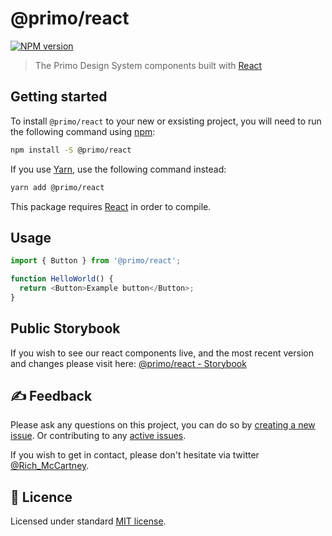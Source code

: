 # @primo/react

[![NPM version](https://badgen.net/npm/v/@primo/react)](https://www.npmjs.org/package/@primo/react)


> The Primo Design System components built with [React](https://reactjs.org/)

## Getting started

To install `@primo/react` to your new or exsisting project, you will
need to run the following command using [npm](https://www.npmjs.com/):

```bash
npm install -S @primo/react
```

If you use [Yarn](https://yarnpkg.com/en/), use the following command instead:

```bash
yarn add @primo/react
```

This package requires [React](https://www.npmjs.com/package/react) in order to
compile.

## Usage

```js
import { Button } from '@primo/react';

function HelloWorld() {
  return <Button>Example button</Button>;
}
```

## Public Storybook

If you wish to see our react components live, and the most recent version and changes please visit here: [@primo/react - Storybook](https://main--6377ddcc97779b50d34d4241.chromatic.com)

## ✍️ Feedback

Please ask any questions on this project, you can do so by
[creating a new issue](https://github.com/primo-design-system/primo/issues/new/choose). Or contributing to any [active issues](https://github.com/primo-design-system/primo/issues).

If you wish to get in contact, please don't hesitate via twitter [@Rich_McCartney](https://twitter.com/rich_mccartney).

## 📝 Licence

Licensed under standard
[MIT license](https://github.com/primo-design-system/primo/blob/main/LICENSE).
